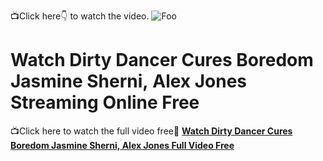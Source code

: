 📺Click here👇 to watch the video.
<animated-image data-catalyst=""><a href="https://porneec.com/dirty-dancer-cures-boredom-jasmine-sherni-alex-jones/" rel="nofollow" data-target="animated-image.originalLink"><img src="https://camo.githubusercontent.com/917e6ed5c302499242165dcc02bdbce85c075fd21b35918eb9c0b771855261b8/68747470733a2f2f7374617469632e7769787374617469632e636f6d2f6d656469612f6232343966395f61646163386637306662336634356238383639313639366337376465313866337e6d76322e676966" alt="Foo" data-canonical-src="https://static.wixstatic.com/media/b249f9_adac8f70fb3f45b88691696c77de18f3~mv2.gif" style="max-width: 100%; display: inline-block;" data-target="animated-image.originalImage"></a>

# <h1>Watch Dirty Dancer Cures Boredom Jasmine Sherni, Alex Jones Streaming Online Free</h1>

📺Click here to watch the full video free📱
**[Watch Dirty Dancer Cures Boredom Jasmine Sherni, Alex Jones Full Video Free](https://porneec.com/dirty-dancer-cures-boredom-jasmine-sherni-alex-jones/)**
